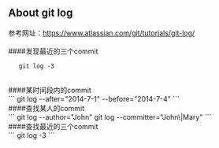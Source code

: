 About git log
-------
参考网址：https://www.atlassian.com/git/tutorials/git-log/
<br/>
<br/>
####发现最近的三个commit<br/>
```
   git log -3
```
<br/>
####某时间段内的commit<br/>
```
   git log --after="2014-7-1" --before="2014-7-4"
```<br/>
####查找某人的commit<br/>
```
   git log --author="John"
   git log --committer="John\|Mary"
```<br/>
####查找最近的三个commit<br/>
```
   git log -3
```<br/>
